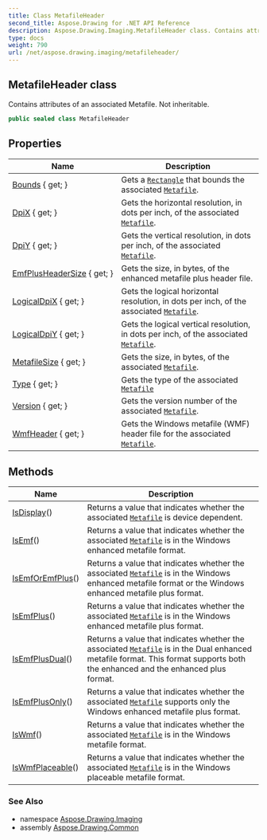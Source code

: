 ```yaml
---
title: Class MetafileHeader
second_title: Aspose.Drawing for .NET API Reference
description: Aspose.Drawing.Imaging.MetafileHeader class. Contains attributes of an associated Metafile. Not inheritable
type: docs
weight: 790
url: /net/aspose.drawing.imaging/metafileheader/
---
```

## MetafileHeader class

Contains attributes of an associated Metafile. Not inheritable.

```csharp
public sealed class MetafileHeader
```

## Properties

| Name | Description |
| --- | --- |
| [Bounds](../../aspose.drawing.imaging/metafileheader/bounds/) { get; } | Gets a [`Rectangle`](../../aspose.drawing/rectangle/) that bounds the associated [`Metafile`](../metafile/). |
| [DpiX](../../aspose.drawing.imaging/metafileheader/dpix/) { get; } | Gets the horizontal resolution, in dots per inch, of the associated [`Metafile`](../metafile/). |
| [DpiY](../../aspose.drawing.imaging/metafileheader/dpiy/) { get; } | Gets the vertical resolution, in dots per inch, of the associated [`Metafile`](../metafile/). |
| [EmfPlusHeaderSize](../../aspose.drawing.imaging/metafileheader/emfplusheadersize/) { get; } | Gets the size, in bytes, of the enhanced metafile plus header file. |
| [LogicalDpiX](../../aspose.drawing.imaging/metafileheader/logicaldpix/) { get; } | Gets the logical horizontal resolution, in dots per inch, of the associated [`Metafile`](../metafile/). |
| [LogicalDpiY](../../aspose.drawing.imaging/metafileheader/logicaldpiy/) { get; } | Gets the logical vertical resolution, in dots per inch, of the associated [`Metafile`](../metafile/). |
| [MetafileSize](../../aspose.drawing.imaging/metafileheader/metafilesize/) { get; } | Gets the size, in bytes, of the associated [`Metafile`](../metafile/). |
| [Type](../../aspose.drawing.imaging/metafileheader/type/) { get; } | Gets the type of the associated [`Metafile`](../metafile/) |
| [Version](../../aspose.drawing.imaging/metafileheader/version/) { get; } | Gets the version number of the associated [`Metafile`](../metafile/). |
| [WmfHeader](../../aspose.drawing.imaging/metafileheader/wmfheader/) { get; } | Gets the Windows metafile (WMF) header file for the associated [`Metafile`](../metafile/). |

## Methods

| Name | Description |
| --- | --- |
| [IsDisplay](../../aspose.drawing.imaging/metafileheader/isdisplay/)() | Returns a value that indicates whether the associated [`Metafile`](../metafile/) is device dependent. |
| [IsEmf](../../aspose.drawing.imaging/metafileheader/isemf/)() | Returns a value that indicates whether the associated [`Metafile`](../metafile/) is in the Windows enhanced metafile format. |
| [IsEmfOrEmfPlus](../../aspose.drawing.imaging/metafileheader/isemforemfplus/)() | Returns a value that indicates whether the associated [`Metafile`](../metafile/) is in the Windows enhanced metafile format or the Windows enhanced metafile plus format. |
| [IsEmfPlus](../../aspose.drawing.imaging/metafileheader/isemfplus/)() | Returns a value that indicates whether the associated [`Metafile`](../metafile/) is in the Windows enhanced metafile plus format. |
| [IsEmfPlusDual](../../aspose.drawing.imaging/metafileheader/isemfplusdual/)() | Returns a value that indicates whether the associated [`Metafile`](../metafile/) is in the Dual enhanced metafile format. This format supports both the enhanced and the enhanced plus format. |
| [IsEmfPlusOnly](../../aspose.drawing.imaging/metafileheader/isemfplusonly/)() | Returns a value that indicates whether the associated [`Metafile`](../metafile/) supports only the Windows enhanced metafile plus format. |
| [IsWmf](../../aspose.drawing.imaging/metafileheader/iswmf/)() | Returns a value that indicates whether the associated [`Metafile`](../metafile/) is in the Windows metafile format. |
| [IsWmfPlaceable](../../aspose.drawing.imaging/metafileheader/iswmfplaceable/)() | Returns a value that indicates whether the associated [`Metafile`](../metafile/) is in the Windows placeable metafile format. |

### See Also

* namespace [Aspose.Drawing.Imaging](../../aspose.drawing.imaging/)
* assembly [Aspose.Drawing.Common](../../)


